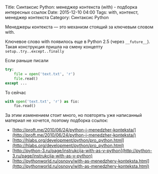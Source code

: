 Title: Синтаксис Python: менеджер контекста (with) - подборка интересных ссылок
Date: 2015-12-10 04:00
Tags: with, контекст, менеджер контекста
Category: Синтаксис Python

Менеджеры контекста — это механизм стоящий за ключевым словом with.

Ключевое слово with появилось еще в Python 2.5 (через `__future__`).  Такая конструкция пришла на смену концепту `setup..try..except..finally`

Если раньше писали

```python
try:
    file = open('text.txt', 'r')
    file.read()
except ...
```

То сейчас 

```python
with open('text.txt', 'r') as fio:
    fio.read()
```

За этим изменением стоит много, но повторять уже написанный материал не хочется, поэтому подборка ссылок:

- [http://proft.me/2010/06/24/python-i-menedzher-konteksta/](http://proft.me/2010/06/24/python-i-menedzher-konteksta/)
- [http://hlabs.org/development/python/pro_python.html](http://hlabs.org/development/python/pro_python.html)
- [http://python-3.ru/page/instrukcija-with-as-v-python](http://python-3.ru/page/instrukcija-with-as-v-python)
- [http://pythonworld.ru/osnovy/with-as-menedzhery-konteksta.html](http://pythonworld.ru/osnovy/with-as-menedzhery-konteksta.html)
